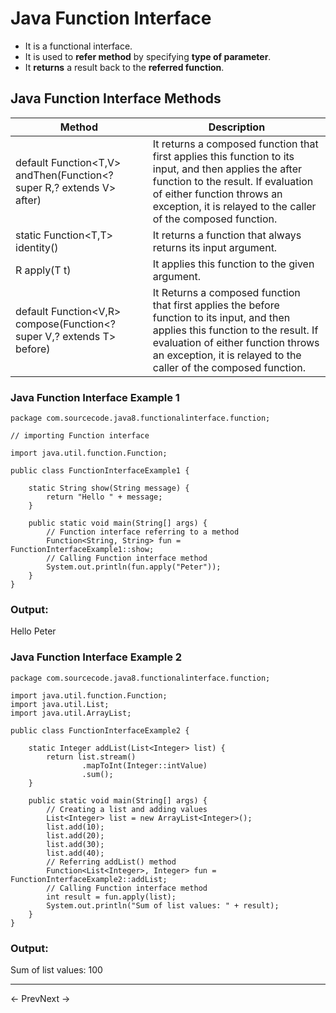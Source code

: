 # Java Function Interface
* It is a functional interface. 
* It is used to **refer method** by specifying **type of parameter**. 
* It **returns** a result back to the **referred function**.

## Java Function Interface Methods
| **Method**                                                                 | 	**Description**                                                                                                                                                                                                                                |
|----------------------------------------------------------------------------|-------------------------------------------------------------------------------------------------------------------------------------------------------------------------------------------------------------------------------------------------|
| default <V> Function<T,V> andThen(Function<? super R,? extends V> after)   | 	It returns a composed function that first applies this function to its input, and then applies the after function to the result. If evaluation of either function throws an exception, it is relayed to the caller of the composed function.   |
| static <T> Function<T,T> identity()                                        | 	It returns a function that always returns its input argument.                                                                                                                                                                                  |
| R apply(T t)                                                               | 	It applies this function to the given argument.                                                                                                                                                                                                |
| default <V> Function<V,R> compose(Function<? super V,? extends T> before)  | 	It Returns a composed function that first applies the before function to its input, and then applies this function to the result. If evaluation of either function throws an exception, it is relayed to the caller of the composed function.  |

### Java Function Interface Example 1

    package com.sourcecode.java8.functionalinterface.function;
    
    // importing Function interface
    
    import java.util.function.Function;
    
    public class FunctionInterfaceExample1 {
    
        static String show(String message) {
            return "Hello " + message;
        }
    
        public static void main(String[] args) {
            // Function interface referring to a method
            Function<String, String> fun = FunctionInterfaceExample1::show;
            // Calling Function interface method
            System.out.println(fun.apply("Peter"));
        }
    }
  
### Output:
Hello Peter

### Java Function Interface Example 2

    package com.sourcecode.java8.functionalinterface.function;
    
    import java.util.function.Function;
    import java.util.List;
    import java.util.ArrayList;
    
    public class FunctionInterfaceExample2 {
    
        static Integer addList(List<Integer> list) {
            return list.stream()
                    .mapToInt(Integer::intValue)
                    .sum();
        }
    
        public static void main(String[] args) {
            // Creating a list and adding values
            List<Integer> list = new ArrayList<Integer>();
            list.add(10);
            list.add(20);
            list.add(30);
            list.add(40);
            // Referring addList() method
            Function<List<Integer>, Integer> fun = FunctionInterfaceExample2::addList;
            // Calling Function interface method
            int result = fun.apply(list);
            System.out.println("Sum of list values: " + result);
        }
    }
  
### Output:

Sum of list values: 100

---


← PrevNext →